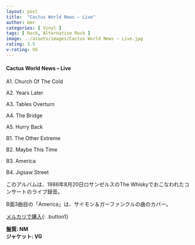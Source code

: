 ```yaml
---
layout: post
title:  "Cactus World News – Live"
author: mmr
categories: [ Vinyl ]
tags: [ Rock, Alternative Rock ]
image: ../assets/images/Cactus World News – Live.jpg
rating: 3.5
v-rating: VG
---
```


#### Cactus World News – Live

A1. Church Of The Cold

A2. Years Later

A3. Tables Overturn

A4. The Bridge

A5. Hurry Back

B1. The Other Extreme

B2. Maybe This Time

B3. America

B4. Jigsaw Street

このアルバムは、1986年8月20日ロサンゼルスのThe Whiskyでおこなわれたコンサートのライブ録音。 

B面3曲目の「America」は、サイモン＆ガーファンクルの曲のカバー。

[メルカリで購入](https://jp.mercari.com/item/m64383057975?afid=6142608987){: .button1}

<div class="mt-4 mb-4 d-flex align-items-center">
<strong class="mr-1">盤質: NM</strong>
</div>
<div class="mt-4 mb-4 d-flex align-items-center">
<strong class="mr-1">ジャケット: VG</strong>
</div>
